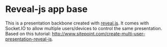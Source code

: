 # Reveal-js app base

This is a presentation backbone created with [reveal.js](https://github.com/hakimel/reveal.js). It comes with Socket.IO to allow multiple users/devices to control the same presentation.
Based on this tutorial: http://www.sitepoint.com/create-multi-user-presentation-reveal-js.
